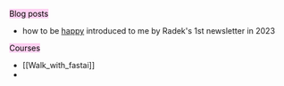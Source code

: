 <mark style="background: #FFB8EBA6;">Blog posts</mark> 
- how to be [happy](https://muellerzr.github.io/blog/happiness.html) introduced to me by Radek's 1st newsletter in 2023

<mark style="background: #FFB8EBA6;">Courses</mark> 
- [[Walk_with_fastai]]
- 